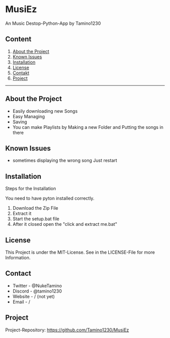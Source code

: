 # MusiEz
An Music Destop-Python-App by Tamino1230

## Content

1. [About the Project](#about-the-project)
2. [Known Issues](#known-issues)
3. [Installation](#installation)
4. [License](#license)
5. [Contakt](#contakt)
6. [Project](#project)

---

## About the Project

- Easily downloading new Songs
- Easy Managing
- Saving
- You can make Playlists by Making a new Folder and Putting the songs in there

## Known Issues
- sometimes displaying the wrong song
Just restart

## Installation

Steps for the Installation

You need to have pyton installed correctly.
1. Download the Zip File
2. Extract it
3. Start the setup.bat file
4. After it closed open the "click and extract me.bat"

## License
This Project is under the MIT-License. See in the LICENSE-File for more Information.

## Contact
+ Twitter - @NukeTamino
+ Discord - @tamino1230
+ Website - / (not yet)
+ Email - /

## Project
Project-Repository: https://github.com/Tamino1230/MusiEz
